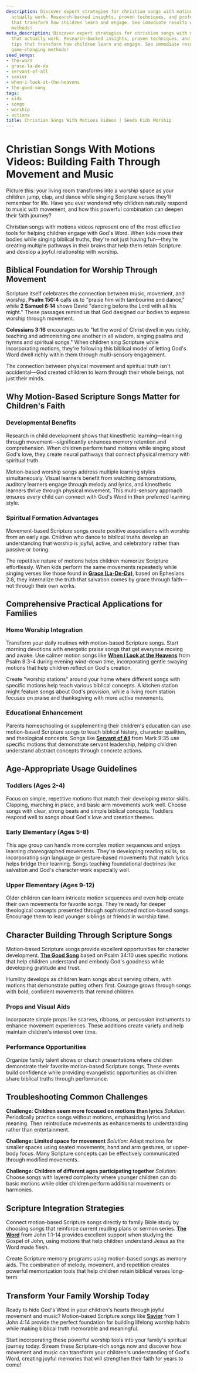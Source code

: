 ```yaml
---
description: Discover expert strategies for christian songs with motions videos that
  actually work. Research-backed insights, proven techniques, and professional tips
  that transform how children learn and engage. See immediate results with these game-changing
  methods!
meta_description: Discover expert strategies for christian songs with motions videos
  that actually work. Research-backed insights, proven techniques, and professional
  tips that transform how children learn and engage. See immediate results with these
  game-changing methods!
seed_songs:
- the-word
- grace-la-de-da
- servant-of-all
- savior
- when-i-look-at-the-heavens
- the-good-song
tags:
- kids
- songs
- worship
- actions
title: Christian Songs With Motions Videos | Seeds Kids Worship
---
```

# Christian Songs With Motions Videos: Building Faith Through Movement and Music

Picture this: your living room transforms into a worship space as your children jump, clap, and dance while singing Scripture verses they'll remember for life. Have you ever wondered why children naturally respond to music with movement, and how this powerful combination can deepen their faith journey?

Christian songs with motions videos represent one of the most effective tools for helping children engage with God's Word. When kids move their bodies while singing biblical truths, they're not just having fun—they're creating multiple pathways in their brains that help them retain Scripture and develop a joyful relationship with worship.

## Biblical Foundation for Worship Through Movement

Scripture itself celebrates the connection between music, movement, and worship. **Psalm 150:4** calls us to "praise him with tambourine and dance," while **2 Samuel 6:14** shows David "dancing before the Lord with all his might." These passages remind us that God designed our bodies to express worship through movement.

**Colossians 3:16** encourages us to "let the word of Christ dwell in you richly, teaching and admonishing one another in all wisdom, singing psalms and hymns and spiritual songs." When children sing Scripture while incorporating motions, they're following this biblical model of letting God's Word dwell richly within them through multi-sensory engagement.

The connection between physical movement and spiritual truth isn't accidental—God created children to learn through their whole beings, not just their minds.

## Why Motion-Based Scripture Songs Matter for Children's Faith

### Developmental Benefits

Research in child development shows that kinesthetic learning—learning through movement—significantly enhances memory retention and comprehension. When children perform hand motions while singing about God's love, they create neural pathways that connect physical memory with spiritual truth.

Motion-based worship songs address multiple learning styles simultaneously. Visual learners benefit from watching demonstrations, auditory learners engage through melody and lyrics, and kinesthetic learners thrive through physical movement. This multi-sensory approach ensures every child can connect with God's Word in their preferred learning style.

### Spiritual Formation Advantages

Movement-based Scripture songs create positive associations with worship from an early age. Children who dance to biblical truths develop an understanding that worship is joyful, active, and celebratory rather than passive or boring.

The repetitive nature of motions helps children memorize Scripture effortlessly. When kids perform the same movements repeatedly while singing verses like those found in **[Grace (La-De-Da)](https://seedskidsworship.com/product/grace-la-de-da-ephesians-28/)**, based on Ephesians 2:8, they internalize the truth that salvation comes by grace through faith—not through their own works.

## Comprehensive Practical Applications for Families

### Home Worship Integration

Transform your daily routines with motion-based Scripture songs. Start morning devotions with energetic praise songs that get everyone moving and awake. Use calmer motion songs like **[When I Look at the Heavens](https://seedskidsworship.com/product/when-i-look-at-your-heavens/)** from Psalm 8:3-4 during evening wind-down time, incorporating gentle swaying motions that help children reflect on God's creation.

Create "worship stations" around your home where different songs with specific motions help teach various biblical concepts. A kitchen station might feature songs about God's provision, while a living room station focuses on praise and thanksgiving with more active movements.

### Educational Enhancement

Parents homeschooling or supplementing their children's education can use motion-based Scripture songs to teach biblical history, character qualities, and theological concepts. Songs like **[Servant of All](https://seedskidsworship.com/product/servant-of-all-mark-935/)** from Mark 9:35 use specific motions that demonstrate servant leadership, helping children understand abstract concepts through concrete actions.

## Age-Appropriate Usage Guidelines

### Toddlers (Ages 2-4)
Focus on simple, repetitive motions that match their developing motor skills. Clapping, marching in place, and basic arm movements work well. Choose songs with clear, strong beats and simple biblical concepts. Toddlers respond well to songs about God's love and creation themes.

### Early Elementary (Ages 5-8)
This age group can handle more complex motion sequences and enjoys learning choreographed movements. They're developing reading skills, so incorporating sign language or gesture-based movements that match lyrics helps bridge their learning. Songs teaching foundational doctrines like salvation and God's character work especially well.

### Upper Elementary (Ages 9-12)
Older children can learn intricate motion sequences and even help create their own movements for favorite songs. They're ready for deeper theological concepts presented through sophisticated motion-based songs. Encourage them to lead younger siblings or friends in worship time.

## Character Building Through Scripture Songs

Motion-based Scripture songs provide excellent opportunities for character development. **[The Good Song](https://seedskidsworship.com/product/the-good-song-psalm-3410-2/)** based on Psalm 34:10 uses specific motions that help children understand and embody God's goodness while developing gratitude and trust.

Humility develops as children learn songs about serving others, with motions that demonstrate putting others first. Courage grows through songs with bold, confident movements that remind children

### Props and Visual Aids
Incorporate simple props like scarves, ribbons, or percussion instruments to enhance movement experiences. These additions create variety and help maintain children's interest over time.

### Performance Opportunities
Organize family talent shows or church presentations where children demonstrate their favorite motion-based Scripture songs. These events build confidence while providing evangelistic opportunities as children share biblical truths through performance.

## Troubleshooting Common Challenges

**Challenge: Children seem more focused on motions than lyrics**
*Solution:* Periodically practice songs without motions, emphasizing lyrics and meaning. Then reintroduce movements as enhancements to understanding rather than entertainment.

**Challenge: Limited space for movement**
*Solution:* Adapt motions for smaller spaces using seated movements, hand and arm gestures, or upper-body focus. Many Scripture concepts can be effectively communicated through modified movements.

**Challenge: Children of different ages participating together**
*Solution:* Choose songs with layered complexity where younger children can do basic motions while older children perform additional movements or harmonies.

## Scripture Integration Strategies

Connect motion-based Scripture songs directly to family Bible study by choosing songs that reinforce current reading plans or sermon series. **[The Word](https://seedskidsworship.com/product/the-word-john-11-14-2/)** from John 1:1-14 provides excellent support when studying the Gospel of John, using motions that help children understand Jesus as the Word made flesh.

Create Scripture memory programs using motion-based songs as memory aids. The combination of melody, movement, and repetition creates powerful memorization tools that help children retain biblical verses long-term.

## Transform Your Family Worship Today

Ready to hide God's Word in your children's hearts through joyful movement and music? Motion-based Scripture songs like **[Savior](https://seedskidsworship.com/product/savior-1-john-414/)** from 1 John 4:14 provide the perfect foundation for building lifelong worship habits while making biblical truth memorable and meaningful.

Start incorporating these powerful worship tools into your family's spiritual journey today. Stream these Scripture-rich songs now and discover how movement and music can transform your children's understanding of God's Word, creating joyful memories that will strengthen their faith for years to come!

<script type="application/ld+json">
{
  "@context": "https://schema.org",
  "@type": "Article",
  "headline": "Christian Songs With Motions Videos",
  "author": {
    "@type": "Organization",
    "name": "Seeds Kids Worship"
  },
  "publisher": {
    "@type": "Organization",
    "name": "Seeds Kids Worship",
    "logo": {
      "@type": "ImageObject",
      "url": "https://seedskidsworship.com/logo.png"
    }
  },
  "datePublished": "2025-09-04T11:28:19.771799",
  "dateModified": "2025-09-04T11:28:19.771818",
  "description": "Discover expert strategies for christian songs with motions videos that actually work. Research-backed insights, proven techniques, and professional tips that t",
  "mainEntityOfPage": {
    "@type": "WebPage",
    "@id": "https://seedskidsworship.com/activities/christian-songs-with-motions-videos/"
  }
}
</script>

<script type="application/ld+json">
{
  "@context": "https://schema.org",
  "@type": "Product",
  "name": "The Word",
  "description": "Profound song about Jesus as the Word who became flesh from John 1:1-14",
  "url": "https://seedskidsworship.com/product/the-word-john-11-14-2/",
  "brand": {
    "@type": "Brand",
    "name": "Seeds Kids Worship"
  },
  "category": "Children's Christian Music",
  "album": "Jesus"
}
</script>

<script type="application/ld+json">
{
  "@context": "https://schema.org",
  "@type": "Product",
  "name": "Grace (La-De-Da)",
  "description": "Joyful song teaching children about salvation by grace through faith from Ephesians 2:8",
  "url": "https://seedskidsworship.com/product/grace-la-de-da-ephesians-28/",
  "brand": {
    "@type": "Brand",
    "name": "Seeds Kids Worship"
  },
  "category": "Children's Christian Music",
  "album": "Seeds of Faith"
}
</script>

<script type="application/ld+json">
{
  "@context": "https://schema.org",
  "@type": "Product",
  "name": "Servant of All",
  "description": "A song about serving others and being great through humility",
  "url": "https://seedskidsworship.com/product/servant-of-all-mark-935/",
